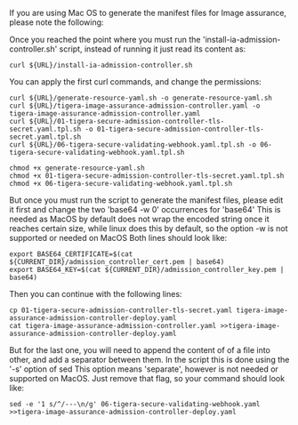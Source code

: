 

If you are using Mac OS to generate the manifest files for Image assurance, please note the following:

Once you reached the point where you must run the 'install-ia-admission-controller.sh' script, instead of running it just read its content as:

```
curl ${URL}/install-ia-admission-controller.sh 
```

You can apply the first curl commands, and change the permissions:

```
curl ${URL}/generate-resource-yaml.sh -o generate-resource-yaml.sh
curl ${URL}/tigera-image-assurance-admission-controller.yaml -o tigera-image-assurance-admission-controller.yaml
curl ${URL}/01-tigera-secure-admission-controller-tls-secret.yaml.tpl.sh -o 01-tigera-secure-admission-controller-tls-secret.yaml.tpl.sh
curl ${URL}/06-tigera-secure-validating-webhook.yaml.tpl.sh -o 06-tigera-secure-validating-webhook.yaml.tpl.sh

chmod +x generate-resource-yaml.sh
chmod +x 01-tigera-secure-admission-controller-tls-secret.yaml.tpl.sh
chmod +x 06-tigera-secure-validating-webhook.yaml.tpl.sh
```

But once you must run the script to generate the manifest files, please edit it first and change the two 'base64 -w 0' occurrences for 'base64'
This is needed as MacOS by default does not wrap the encoded string once it reaches certain size, while linux does this by default, so the option -w is not supported or needed on MacOS
Both lines should look like:

```
export BASE64_CERTIFICATE=$(cat ${CURRENT_DIR}/admission_controller_cert.pem | base64)
export BASE64_KEY=$(cat ${CURRENT_DIR}/admission_controller_key.pem | base64)
```

Then you can continue with the following lines:

```
cp 01-tigera-secure-admission-controller-tls-secret.yaml tigera-image-assurance-admission-controller-deploy.yaml
cat tigera-image-assurance-admission-controller.yaml >>tigera-image-assurance-admission-controller-deploy.yaml
```

But for the last one, you will need to append the content of of a file into other, and add a separator between them. In the script this is done using the '-s' option of sed
This option means 'separate', however is not needed or supported on MacOS. Just remove that flag, so your command should look like:   

```
sed -e '1 s/^/---\n/g' 06-tigera-secure-validating-webhook.yaml >>tigera-image-assurance-admission-controller-deploy.yaml 
```
